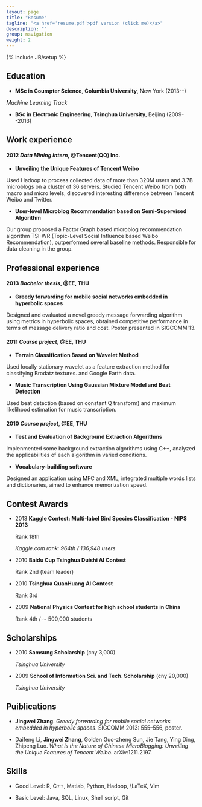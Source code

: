 ```yaml
---
layout: page
title: "Resume"
tagline: "<a href='resume.pdf'>pdf version (click me)</a>"
description: ""
group: navigation
weight: 2
---
```

{% include JB/setup %}

## Education

- **MSc in Coumpter Science**, **Columbia University**, New York (2013--)

_Machine Learning Track_

- **BSc in Electronic Engineering**, **Tsinghua University**, Beijing (2009--2013)





## Work experience

#### 2012	*Data Mining Intern*, @Tencent(QQ) Inc.

- **Unveiling the Unique Features of Tencent Weibo**

Used Hadoop to process collected data of more than 320M users and 3.7B microblogs on a cluster of 36 servers. Studied Tencent Weibo from both macro and micro levels, discovered interesting difference between Tencent Weibo and Twitter.

- **User-level Microblog Recommendation based on Semi-Supervised Algorithm**

Our group proposed a Factor Graph based microblog recommendation algorithm TSI-WR (Topic-Level Social Influence based Weibo Recommendation), outperformed several baseline methods. Responsible for data cleaning in the group.


## Professional experience

#### 2013	*Bachelor thesis*, @EE, THU

- **Greedy forwarding for mobile social networks embedded in hyperbolic spaces**

Designed and evaluated a novel greedy message forwarding algorithm using metrics in hyperbolic spaces, obtained competitive performance in terms of message delivery ratio and cost. Poster presented in SIGCOMM'13.
#### 2011	*Course project*, @EE, THU

- **Terrain Classification Based on Wavelet Method**

Used locally stationary wavelet as a feature extraction method for classifying Brodatz textures. and Google Earth data.

- **Music Transcription Using Gaussian Mixture Model and Beat Detection**

Used beat detection (based on constant Q transform) and maximum likelihood estimation for music transcription.
#### 2010	*Course project*, @EE, THU

- **Test and Evaluation of Background Extraction Algorithms**

Implenmented some background extraction algorithms using C++, analyzed the applicabilities of each algorithm in varied conditions.

- **Vocabulary-building software**

Designed an application using MFC and XML, integrated multiple words lists and dictionaries, aimed to enhance memorization speed.


## Contest Awards

- 2013	**Kaggle Contest: Multi-label Bird Species Classification - NIPS 2013**

  Rank 18th   

  *Kaggle.com rank: 964th / 136,948 users*

- 2010	**Baidu Cup Tsinghua Duishi AI Contest**

  Rank 2nd (team leader)  

  

- 2010	**Tsinghua QuanHuang AI Contest**

  Rank 3rd   

  

- 2009	**National Physics Contest for high school students in China**

  Rank 4th / $\sim$ 500,000 students   

  



## Scholarships

- 2010	**Samsung Scholarship** (cny 3,000)

  _Tsinghua University_
- 2009	**School of Information Sci. and Tech. Scholarship** (cny 20,000)

  _Tsinghua University_


## Puiblications

- **Jingwei Zhang**. _Greedy forwarding for mobile social networks embedded in hyperbolic spaces_. SIGCOMM 2013: 555–556, poster.

- Daifeng Li, **Jingwei Zhang**, Golden Guo-zheng Sun, Jie Tang, Ying Ding, Zhipeng Luo. _What is the Nature of Chinese MicroBlogging: Unveiling the Unique Features of Tencent Weibo_. arXiv:1211.2197.



## Skills

- Good Level: R, C++, Matlab, Python, Hadoop, \LaTeX, Vim

- Basic Level: Java, SQL, Linux, Shell script, Git



